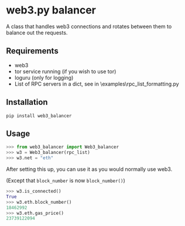 # web3.py balancer
A class that handles web3 connections and rotates between them to balance out the requests.
## Requirements 
- web3
- tor service running (if you wish to use tor)
- loguru (only for logging)
- List of RPC servers in a dict, see in \examples\rpc_list_formatting.py
## Installation
```
pip install web3_balancer
```
## Usage
```python
>>> from web3_balancer import Web3_balancer
>>> w3 = Web3_balancer(rpc_list)
>>> w3.net = "eth"
```
After setting this up, you can use it as you would normally use web3.

(Except that `block_number` is now `block_number()`)

```python
>>> w3.is_connected()
True
>>> w3.eth.block_number()
18462992
>>> w3.eth.gas_price()
23739122094
```